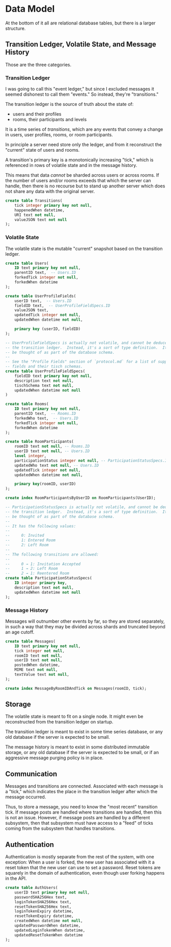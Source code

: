 Data Model
==========
At the bottom of it all are relational database tables, but there is a larger
structure.

Transition Ledger, Volatile State, and Message History
------------------------------------------------------
Those are the three categories.

### Transition Ledger
I was going to call this "event ledger," but since I excluded messages it
seemed dishonest to call them "events."  So instead, they're "transitions."

The transition ledger is the source of truth about the state of:
- users and their profiles
- rooms, their participants and levels

It is a time series of _transitions_, which are any events that convey a
change in users, user profiles, rooms, or room participants.

In principle a server need store only the ledger, and from it reconstruct the
"current" state of users and rooms.

A transition's primary key is a monotonically increasing "tick," which is
referenced in rows of volatile state and in the message history.

This means that data _cannot_ be sharded across users or across rooms.
If the number of users and/or rooms exceeds that which the server can handle,
then there is no recourse but to stand up another server which does not share
any data with the original server.
```sql
create table Transitions(
    tick integer primary key not null,
    happenedWhen datetime,
    URI text not null,
    valueJSON text not null
);
```

### Volatile State
The volatile state is the mutable "current" snapshot based on the transition
ledger.
```sql
create table Users(
    ID text primary key not null,
    parentID text,  -- Users.ID
    forkedTick integer not null,
    forkedWhen datetime
);

create table UserProfileFields(
    userID text,  -- Users.ID
    fieldID text,  -- UserProfileFieldSpecs.ID
    valueJSON text,
    updatedTick integer not null,
    updatedWhen datetime not null,

    primary key (userID, fieldID)
);

-- UserProfileFieldSpecs is actually not volatile, and cannot be deduced from
-- the transition ledger.  Instead, it's a sort of type definition.  It can
-- be thought of as part of the database schema.
--
-- See the "Profile Fields" section of `protocol.md` for a list of supported
-- fields and their tisch schemas.
create table UserProfileFieldSpecs(
    fieldID text primary key not null,
    description text not null,
    tischSchema text not null,
    updatedWhen datetime not null
)

create table Rooms(
    ID text primary key not null,
    parentID text,  -- Rooms.ID
    forkedWho text,  -- Users.ID
    forkedTick integer not null,
    forkedWhen datetime
);

create table RoomParticipants(
    roomID text not null, -- Rooms.ID
    userID text not null, -- Users.ID
    level integer,
    participationStatus integer not null, -- ParticipationStatusSpecs.ID
    updatedWho text not null, -- Users.ID
    updatedTick integer not null,
    updatedWhen datetime not null,

    primary key(roomID, userID)
);

create index RoomParticipantsByUserID on RoomParticipants(UserID);

-- ParticipationStatusSpecs is actually not volatile, and cannot be deduced from
-- the transition ledger.  Instead, it's a sort of type definition.  It can
-- be thought of as part of the database schema.
--
-- It has the following values:
--
--     0: Invited
--     1: Entered Room
--     2: Left Room
--
-- The following transitions are allowed:
--
--     0 → 1: Invitation Accepted
--     1 → 2: Left Room
--     2 → 1: Reentered Room
create table ParticipationStatusSpecs(
    ID integer primary key,
    description text not null,
    updatedWhen datetime not null
);
```

### Message History
Messages will outnumber other events by far, so they are stored separately, in
such a way that they may be divided across shards and truncated beyond an age
cutoff.
```sql
create table Messages(
    ID text primary key not null,
    tick integer not null,
    roomID text not null,
    userID text not null,
    postedWhen datetime,
    MIME text not null,
    textValue text not null,
);

create index MessageByRoomIDAndTick on Messages(roomID, tick);
```

Storage
-------
The volatile state is meant to fit on a single node.  It might even be
reconstructed from the transition ledger on startup.

The transition ledger is meant to exist in some time series database, or any
old database if the server is expected to be small.

The message history is meant to exist in some distributed immutable storage,
or any old database if the server is expected to be small, or if an aggressive
message purging policy is in place.

Communication
-------------
Messages and transitions are connected.  Associated with each message is a
"tick," which indicates the place in the transition ledger after which the
message occurred.

Thus, to store a message, you need to know the "most recent" transition tick.
If message posts are handled where transitions are handled, then this is not an
issue.  However, if message posts are handled by a different subsystem, then
that subsystem must have access to a "feed" of ticks coming from the subsystem
that handles transitions.

Authentication
--------------
Authentication is mostly separate from the rest of the system, with one
exception: When a user is forked, the new user has associated with it a
reset token that the new user can use to set a password.  Reset tokens
are squarely in the domain of authentication, even though user forking happens
in the API.
```sql
create table AuthUsers(
    userID text primary key not null,
    passwordSHA256Hex text,
    loginTokenSHA256Hex text,
    resetTokenSHA256Hex text,
    loginTokenExpiry datetime,
    resetTokenExpiry datetime,
    createdWhen datetime not null,
    updatedPasswordWhen datetime,
    updatedLoginTokenWhen datetime,
    updatedResetTokenWhen datetime
);
```
